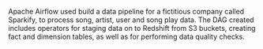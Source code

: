 Apache Airflow used build a data pipeline for a fictitious company called Sparkify, to process song, artist, user and song play data.
The DAG created includes operators for staging data on to Redshift from S3 buckets, creating fact and dimension tables, as well as for performing data quality checks.
